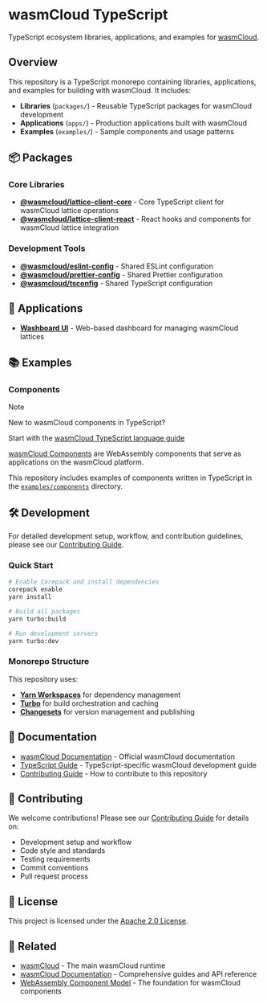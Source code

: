 # wasmCloud TypeScript

TypeScript ecosystem libraries, applications, and examples for [wasmCloud][wasmcloud].

[wasmcloud]: https://github.com/wasmcloud/wasmcloud

## Overview

This repository is a TypeScript monorepo containing libraries, applications, and examples for building with wasmCloud. It includes:

- **Libraries** (`packages/`) - Reusable TypeScript packages for wasmCloud development
- **Applications** (`apps/`) - Production applications built with wasmCloud
- **Examples** (`examples/`) - Sample components and usage patterns

## 📦 Packages

### Core Libraries

- **[@wasmcloud/lattice-client-core](./packages/lattice-client-core/)** - Core TypeScript client for wasmCloud lattice operations
- **[@wasmcloud/lattice-client-react](./packages/lattice-client-react/)** - React hooks and components for wasmCloud lattice integration

### Development Tools

- **[@wasmcloud/eslint-config](./packages/eslint-config/)** - Shared ESLint configuration
- **[@wasmcloud/prettier-config](./packages/prettier-config/)** - Shared Prettier configuration  
- **[@wasmcloud/tsconfig](./packages/tsconfig/)** - Shared TypeScript configuration

## 🚀 Applications

- **[Washboard UI](./apps/washboard-ui/)** - Web-based dashboard for managing wasmCloud lattices

## 📚 Examples

### Components

> [!NOTE]
> New to wasmCloud components in TypeScript?
>
> Start with the [wasmCloud TypeScript language guide][docs-ts]

[wasmCloud Components][docs-components] are WebAssembly components that serve as applications on the wasmCloud platform.

This repository includes examples of components written in TypeScript in the [`examples/components`][dir-components] directory.

[docs-components]: https://wasmcloud.com/docs/concepts/components/
[docs-ts]: https://wasmcloud.com/docs/developer/languages/typescript/components/
[dir-components]: ./examples/components/

## 🛠️ Development

For detailed development setup, workflow, and contribution guidelines, please see our [Contributing Guide](./CONTRIBUTING.md).

### Quick Start

```bash
# Enable Corepack and install dependencies
corepack enable
yarn install

# Build all packages
yarn turbo:build

# Run development servers
yarn turbo:dev
```

### Monorepo Structure

This repository uses:
- **[Yarn Workspaces](https://yarnpkg.com/features/workspaces)** for dependency management
- **[Turbo](https://turbo.build/)** for build orchestration and caching
- **[Changesets](https://github.com/changesets/changesets)** for version management and publishing

## 📖 Documentation

- [wasmCloud Documentation](https://wasmcloud.com/docs) - Official wasmCloud documentation
- [TypeScript Guide](https://wasmcloud.com/docs/developer/languages/typescript/) - TypeScript-specific wasmCloud development guide
- [Contributing Guide](./CONTRIBUTING.md) - How to contribute to this repository

## 🤝 Contributing

We welcome contributions! Please see our [Contributing Guide](./CONTRIBUTING.md) for details on:
- Development setup and workflow
- Code style and standards
- Testing requirements
- Commit conventions
- Pull request process

## 📄 License

This project is licensed under the [Apache 2.0 License](https://github.com/wasmCloud/wasmCloud/blob/main/LICENSE).

## 🔗 Related

- [wasmCloud](https://github.com/wasmCloud/wasmCloud) - The main wasmCloud runtime
- [wasmCloud Documentation](https://wasmcloud.com/docs) - Comprehensive guides and API reference
- [WebAssembly Component Model](https://component-model.bytecodealliance.org/) - The foundation for wasmCloud components
